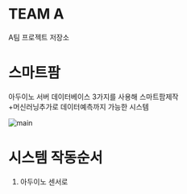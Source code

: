 # TEAM A
A팀 프로젝트 저장소


# 스마트팜
  아두이노 서버 데이터베이스 3가지를 사용해 스마트팜제작
  <br>
  +머신러닝추가로 데이터예측까지 가능한 시스템
  
![main](https://user-images.githubusercontent.com/49678602/67631264-3efdfa80-f8d7-11e9-9bde-05f7bdbbfa59.jpg)

# 시스템 작동순서
1. 아두이노 센서로 
